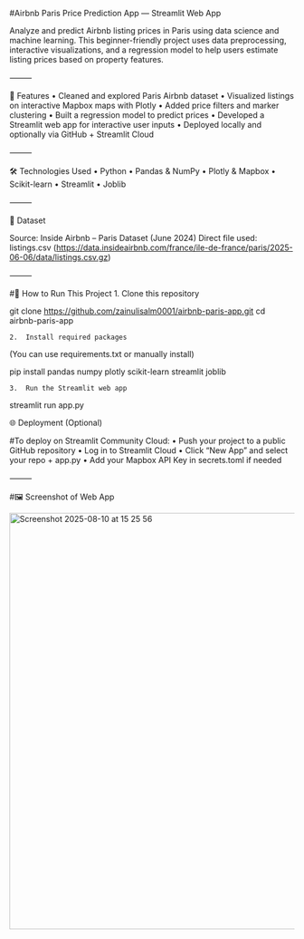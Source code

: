 #Airbnb Paris Price Prediction App — Streamlit Web App

Analyze and predict Airbnb listing prices in Paris using data science and machine learning. This beginner-friendly project uses data preprocessing, interactive visualizations, and a regression model to help users estimate listing prices based on property features.

⸻

🚀 Features
	•	Cleaned and explored Paris Airbnb dataset
	•	Visualized listings on interactive Mapbox maps with Plotly
	•	Added price filters and marker clustering
	•	Built a regression model to predict prices
	•	Developed a Streamlit web app for interactive user inputs
	•	Deployed locally and optionally via GitHub + Streamlit Cloud

⸻

🛠️ Technologies Used
	•	Python
	•	Pandas & NumPy
	•	Plotly & Mapbox
	•	Scikit-learn
	•	Streamlit
	•	Joblib

⸻

📁 Dataset

Source: Inside Airbnb – Paris Dataset (June 2024)
Direct file used: listings.csv (https://data.insideairbnb.com/france/ile-de-france/paris/2025-06-06/data/listings.csv.gz)

⸻

#🧠 How to Run This Project
	1.	Clone this repository
 
git clone https://github.com/zainulisalm0001/airbnb-paris-app.git
cd airbnb-paris-app

	2.	Install required packages
(You can use requirements.txt or manually install)

pip install pandas numpy plotly scikit-learn streamlit joblib

	3.	Run the Streamlit web app

 streamlit run app.py

 🌐 Deployment (Optional)

#To deploy on Streamlit Community Cloud:
	•	Push your project to a public GitHub repository
	•	Log in to Streamlit Cloud
	•	Click “New App” and select your repo + app.py
	•	Add your Mapbox API Key in secrets.toml if needed

⸻

#🖼️ Screenshot of Web App

<img width="1012" height="735" alt="Screenshot 2025-08-10 at 15 25 56" src="https://github.com/user-attachments/assets/78dc7124-ce1f-4930-b001-c7f9c4d5bb9a" />
